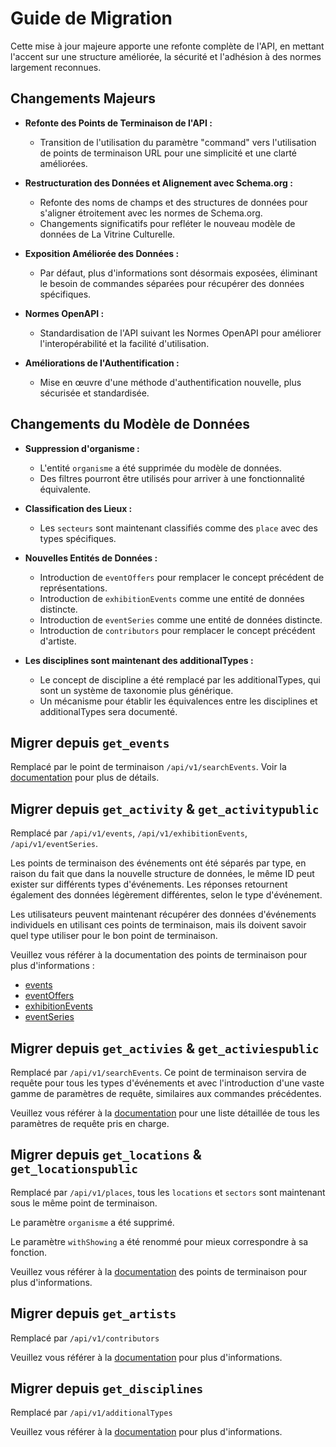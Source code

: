 # Guide de Migration
Cette mise à jour majeure apporte une refonte complète de l'API, en mettant l'accent sur une structure améliorée, la sécurité et l'adhésion à des normes largement reconnues.

## Changements Majeurs

- **Refonte des Points de Terminaison de l'API :**
  - Transition de l'utilisation du paramètre "command" vers l'utilisation de points de terminaison URL pour une simplicité et une clarté améliorées.

- **Restructuration des Données et Alignement avec Schema.org :**
  - Refonte des noms de champs et des structures de données pour s'aligner étroitement avec les normes de Schema.org.
  - Changements significatifs pour refléter le nouveau modèle de données de La Vitrine Culturelle.

- **Exposition Améliorée des Données :**
  - Par défaut, plus d'informations sont désormais exposées, éliminant le besoin de commandes séparées pour récupérer des données spécifiques.

- **Normes OpenAPI :**
  - Standardisation de l'API suivant les Normes OpenAPI pour améliorer l'interopérabilité et la facilité d'utilisation.

- **Améliorations de l'Authentification :**
  - Mise en œuvre d'une méthode d'authentification nouvelle, plus sécurisée et standardisée.

## Changements du Modèle de Données

- **Suppression d'organisme :**
  - L'entité `organisme` a été supprimée du modèle de données.
  - Des filtres pourront être utilisés pour arriver à une fonctionnalité équivalente.

- **Classification des Lieux :**
  - Les `secteurs` sont maintenant classifiés comme des `place` avec des types spécifiques.

- **Nouvelles Entités de Données :**
  - Introduction de `eventOffers` pour remplacer le concept précédent de représentations.
  - Introduction de `exhibitionEvents` comme une entité de données distincte.
  - Introduction de `eventSeries` comme une entité de données distincte.
  - Introduction de `contributors` pour remplacer le concept précédent d'artiste.

- **Les disciplines sont maintenant des additionalTypes :**
  - Le concept de discipline a été remplacé par les additionalTypes, qui sont un système de taxonomie plus générique.
  - Un mécanisme pour établir les équivalences entre les disciplines et additionalTypes sera documenté.

## Migrer depuis `get_events`
Remplacé par le point de terminaison `/api/v1/searchEvents`. Voir la [documentation](v1/searchEvents.md) pour plus de détails.

## Migrer depuis `get_activity` & `get_activitypublic`
Remplacé par `/api/v1/events`, `/api/v1/exhibitionEvents`, `/api/v1/eventSeries`.

Les points de terminaison des événements ont été séparés par type, en raison du fait que dans la nouvelle structure de données, le même ID peut exister sur différents types d'événements. Les réponses retournent également des données légèrement différentes, selon le type d'événement.

Les utilisateurs peuvent maintenant récupérer des données d'événements individuels en utilisant ces points de terminaison, mais ils doivent savoir quel type utiliser pour le bon point de terminaison.

Veuillez vous référer à la documentation des points de terminaison pour plus d'informations :
- [events](v1/events.md)
- [eventOffers](v1/events.md#obtenir-un-eventoffer-representation)
- [exhibitionEvents](v1/exhibitionEvents.md)
- [eventSeries](v1/eventSeries.md)

## Migrer depuis `get_activies` & `get_activiespublic`
Remplacé par `/api/v1/searchEvents`. Ce point de terminaison servira de requête pour tous les types d'événements et avec l'introduction d'une vaste gamme de paramètres de requête, similaires aux commandes précédentes.

Veuillez vous référer à la [documentation](v1/searchEvents.md) pour une liste détaillée de tous les paramètres de requête pris en charge.

## Migrer depuis `get_locations` & `get_locationspublic`
Remplacé par `/api/v1/places`, tous les `locations` et `sectors` sont maintenant sous le même point de terminaison.

Le paramètre `organisme` a été supprimé.

Le paramètre `withShowing` a été renommé pour mieux correspondre à sa fonction.

Veuillez vous référer à la [documentation](v1/places.md) des points de terminaison pour plus d'informations.

## Migrer depuis `get_artists`
Remplacé par `/api/v1/contributors`

Veuillez vous référer à la [documentation](v1/contributors.md) pour plus d'informations.

## Migrer depuis `get_disciplines`
Remplacé par `/api/v1/additionalTypes`

Veuillez vous référer à la [documentation](v1/additionalTypes.md) pour plus d'informations.
